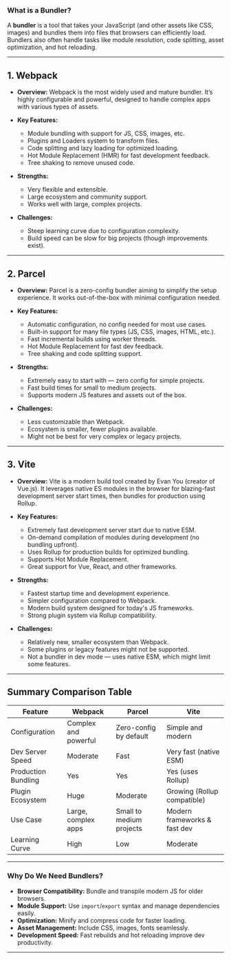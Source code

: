 
### What is a Bundler?

A **bundler** is a tool that takes your JavaScript (and other assets like CSS, images) and bundles them into files that browsers can efficiently load. Bundlers also often handle tasks like module resolution, code splitting, asset optimization, and hot reloading.

---

## 1. Webpack

* **Overview:**
  Webpack is the most widely used and mature bundler. It’s highly configurable and powerful, designed to handle complex apps with various types of assets.

* **Key Features:**

  * Module bundling with support for JS, CSS, images, etc.
  * Plugins and Loaders system to transform files.
  * Code splitting and lazy loading for optimized loading.
  * Hot Module Replacement (HMR) for fast development feedback.
  * Tree shaking to remove unused code.

* **Strengths:**

  * Very flexible and extensible.
  * Large ecosystem and community support.
  * Works well with large, complex projects.

* **Challenges:**

  * Steep learning curve due to configuration complexity.
  * Build speed can be slow for big projects (though improvements exist).

---

## 2. Parcel

* **Overview:**
  Parcel is a zero-config bundler aiming to simplify the setup experience. It works out-of-the-box with minimal configuration needed.

* **Key Features:**

  * Automatic configuration, no config needed for most use cases.
  * Built-in support for many file types (JS, CSS, images, HTML, etc.).
  * Fast incremental builds using worker threads.
  * Hot Module Replacement for fast dev feedback.
  * Tree shaking and code splitting support.

* **Strengths:**

  * Extremely easy to start with — zero config for simple projects.
  * Fast build times for small to medium projects.
  * Supports modern JS features and assets out of the box.

* **Challenges:**

  * Less customizable than Webpack.
  * Ecosystem is smaller, fewer plugins available.
  * Might not be best for very complex or legacy projects.

---

## 3. Vite

* **Overview:**
  Vite is a modern build tool created by Evan You (creator of Vue.js). It leverages native ES modules in the browser for blazing-fast development server start times, then bundles for production using Rollup.

* **Key Features:**

  * Extremely fast development server start due to native ESM.
  * On-demand compilation of modules during development (no bundling upfront).
  * Uses Rollup for production builds for optimized bundling.
  * Supports Hot Module Replacement.
  * Great support for Vue, React, and other frameworks.

* **Strengths:**

  * Fastest startup time and development experience.
  * Simpler configuration compared to Webpack.
  * Modern build system designed for today's JS frameworks.
  * Strong plugin system via Rollup compatibility.

* **Challenges:**

  * Relatively new, smaller ecosystem than Webpack.
  * Some plugins or legacy features might not be supported.
  * Not a bundler in dev mode — uses native ESM, which might limit some features.

---

## Summary Comparison Table

| Feature             | Webpack              | Parcel                   | Vite                         |
| ------------------- | -------------------- | ------------------------ | ---------------------------- |
| Configuration       | Complex and powerful | Zero-config by default   | Simple and modern            |
| Dev Server Speed    | Moderate             | Fast                     | Very fast (native ESM)       |
| Production Bundling | Yes                  | Yes                      | Yes (uses Rollup)            |
| Plugin Ecosystem    | Huge                 | Moderate                 | Growing (Rollup compatible)  |
| Use Case            | Large, complex apps  | Small to medium projects | Modern frameworks & fast dev |
| Learning Curve      | High                 | Low                      | Moderate                     |

---

### Why Do We Need Bundlers?

* **Browser Compatibility:** Bundle and transpile modern JS for older browsers.
* **Module Support:** Use `import`/`export` syntax and manage dependencies easily.
* **Optimization:** Minify and compress code for faster loading.
* **Asset Management:** Include CSS, images, fonts seamlessly.
* **Development Speed:** Fast rebuilds and hot reloading improve dev productivity.

---